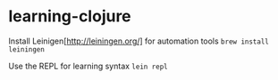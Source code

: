 # learning-clojure

Install Leinigen[http://leiningen.org/] for automation tools
`brew install leiningen`

Use the REPL for learning syntax
`lein repl`


